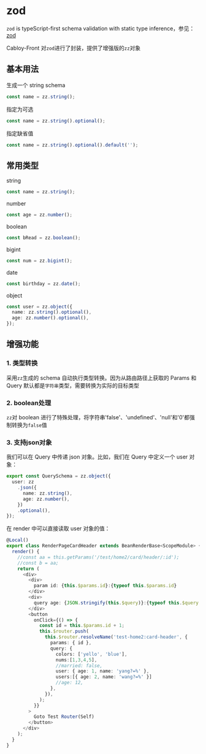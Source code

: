# zod

`zod` is typeScript-first schema validation with static type inference，参见：[zod](https://zod.dev)

Cabloy-Front 对`zod`进行了封装，提供了增强版的`zz`对象

## 基本用法

生成一个 string schema

```typescript
const name = zz.string();
```

指定为可选

```typescript
const name = zz.string().optional();
```

指定缺省值

```typescript
const name = zz.string().optional().default('');
```

## 常用类型

string

```typescript
const name = zz.string();
```

number

```typescript
const age = zz.number();
```

boolean

```typescript
const bRead = zz.boolean();
```

bigint

```typescript
const num = zz.bigint();
```

date

```typescript
const birthday = zz.date();
```

object

```typescript
const user = zz.object({
  name: zz.string().optional(),
  age: zz.number().optional(),
});
```

## 增强功能

### 1. 类型转换

采用`zz`生成的 schema 自动执行类型转换。因为从路由路径上获取的 Params 和 Query 默认都是`字符串`类型，需要转换为实际的目标类型

### 2. boolean处理

`zz`对 boolean 进行了特殊处理，将字符串'false'、'undefined'、'null'和'0'都强制转换为`false`值

### 3. 支持json对象

我们可以在 Query 中传递 json 对象。比如，我们在 Query 中定义一个 user 对象：

```typescript
export const QuerySchema = zz.object({
  user: zz
    .json({
      name: zz.string(),
      age: zz.number(),
    })
    .optional(),
});
```

在 render 中可以直接读取 user 对象的值：

```typescript
@Local()
export class RenderPageCardHeader extends BeanRenderBase<ScopeModule> {
  render() {
    //const aa = this.getParams('/test/home2/card/header/:id');
    //const b = aa;
    return (
      <div>
        <div>
          param id: {this.$params.id}:{typeof this.$params.id}
        </div>
        <div>
          query age: {JSON.stringify(this.$query)}:{typeof this.$query.user?.age}
        </div>
        <button
          onClick={() => {
            const id = this.$params.id + 1;
            this.$router.push(
              this.$router.resolveName('test-home2:card-header', {
                params: { id },
                query: {
                  colors: ['yello', 'blue'],
                  nums:[1,3,4,5],
                  //married: false,
                  user: { age: 1, name: 'yang?=%' },
                  users:[{ age: 2, name: 'wang?=%' }]
                  //age: 12,
                },
              }),
            );
          }}
        >
          Goto Test Router(Self)
        </button>
      </div>
    );
  }
}
```
